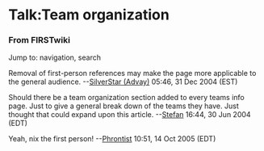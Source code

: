 # Talk:Team organization

### From FIRSTwiki

Jump to: navigation, search

Removal of first-person references may make the page more applicable to the
general audience. --[SilverStar (Advay)](/index.php/User:SilverStar
"User:SilverStar" ) 05:46, 31 Dec 2004 (EST)

Should there be a team organization section added to every teams info page.
Just to give a general break down of the teams they have. Just thought that
could expand upon this article. --[Stefan](/index.php/User:Stefan
"User:Stefan" ) 16:44, 30 Jun 2004 (EDT)

Yeah, nix the first person! --[Phrontist](/index.php/User:Phrontist
"User:Phrontist" ) 10:51, 14 Oct 2005 (EDT)

